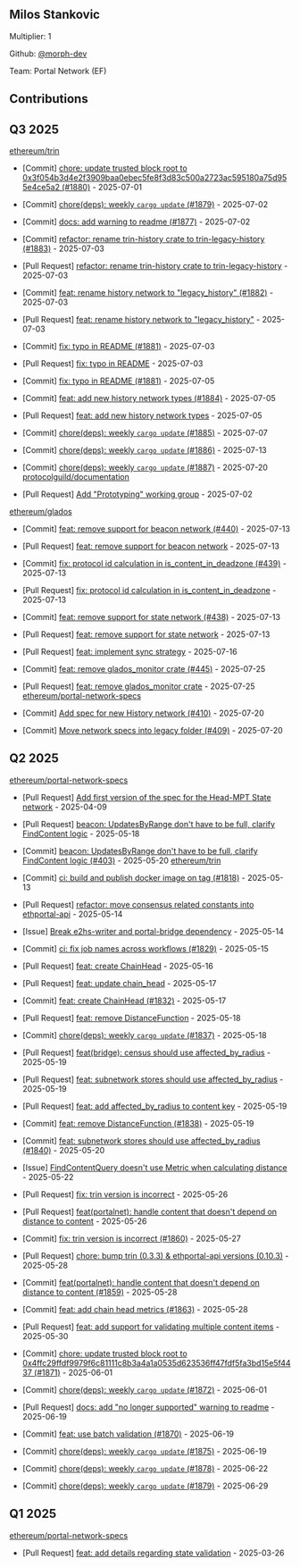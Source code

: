 
## Milos Stankovic
Multiplier: 1

Github: [@morph-dev](https://github.com/morph-dev)

Team: Portal Network (EF)

## Contributions

## Q3 2025


[ethereum/trin](https://github.com/ethereum/trin)
* [Commit] [chore: update trusted block root to 0x3f054b3d4e2f3909baa0ebec5fe8f3d83c500a2723ac595180a75d955e4ce5a2 (#1880)](https://github.com/ethereum/trin/commit/1564d7e18645bbb01f6df1138a72b4a07ff207f2) - 2025-07-01

* [Commit] [chore(deps): weekly `cargo update` (#1879)](https://github.com/ethereum/trin/commit/e62cf2843f887aa09c948b8b39e9672196191289) - 2025-07-02
* [Commit] [docs: add warning to readme (#1877)](https://github.com/ethereum/trin/commit/7be53657185220d01c42c81fd4e180ba2da0f056) - 2025-07-02
* [Commit] [refactor: rename trin-history crate to trin-legacy-history (#1883)](https://github.com/ethereum/trin/commit/6cae58c8419a3eb91fe811ed190858ec2215460b) - 2025-07-03
* [Pull Request] [refactor: rename trin-history crate to trin-legacy-history](https://github.com/ethereum/trin/pull/1883) - 2025-07-03
* [Commit] [feat: rename history network to "legacy_history" (#1882)](https://github.com/ethereum/trin/commit/39c1c45d20c6d3d6259e487f58eb39a617c557cf) - 2025-07-03
* [Pull Request] [feat: rename history network to "legacy_history"](https://github.com/ethereum/trin/pull/1882) - 2025-07-03
* [Commit] [fix: typo in README (#1881)](https://github.com/ethereum/trin/commit/c3cfe96e5462d349e9d1bfe37a3f696771bff465) - 2025-07-03
* [Pull Request] [fix: typo in README](https://github.com/ethereum/trin/pull/1881) - 2025-07-03
* [Commit] [fix: typo in README (#1881)](https://github.com/ethereum/trin/commit/c3cfe96e5462d349e9d1bfe37a3f696771bff465) - 2025-07-05
* [Commit] [feat: add new history network types (#1884)](https://github.com/ethereum/trin/commit/bc14ab0718623b9471c8769f6e74f78d9f2afd8a) - 2025-07-05
* [Pull Request] [feat: add new history network types](https://github.com/ethereum/trin/pull/1884) - 2025-07-05
* [Commit] [chore(deps): weekly `cargo update` (#1885)](https://github.com/ethereum/trin/commit/ba9a7f0358101bdcba7198f23c7d83f750c80b8b) - 2025-07-07
* [Commit] [chore(deps): weekly `cargo update` (#1886)](https://github.com/ethereum/trin/commit/45241a3621efc0ee00c6c22f8211dc76caac6b9c) - 2025-07-13
* [Commit] [chore(deps): weekly `cargo update` (#1887)](https://github.com/ethereum/trin/commit/eda2666dd0e17d1d84b28a2f1528d317fe4ca700) - 2025-07-20
[protocolguild/documentation](https://github.com/protocolguild/documentation)
* [Pull Request] [Add "Prototyping" working group](https://github.com/protocolguild/documentation/pull/363) - 2025-07-02

[ethereum/glados](https://github.com/ethereum/glados)
* [Commit] [feat: remove support for beacon network (#440)](https://github.com/ethereum/glados/commit/8aec126c29a73134c0ee179f3d7b790a1099ab5f) - 2025-07-13
* [Pull Request] [feat: remove support for beacon network](https://github.com/ethereum/glados/pull/440) - 2025-07-13
* [Commit] [fix: protocol id calculation in is_content_in_deadzone (#439)](https://github.com/ethereum/glados/commit/2d84f669991f0c2b768ab728a328429705431eb6) - 2025-07-13
* [Pull Request] [fix: protocol id calculation in is_content_in_deadzone](https://github.com/ethereum/glados/pull/439) - 2025-07-13
* [Commit] [feat: remove support for state network (#438)](https://github.com/ethereum/glados/commit/f37f33b7ae3b771e6c4e2f3484135540937e8fe6) - 2025-07-13
* [Pull Request] [feat: remove support for state network](https://github.com/ethereum/glados/pull/438) - 2025-07-13
* [Pull Request] [feat: implement sync strategy](https://github.com/ethereum/glados/pull/442) - 2025-07-16

* [Commit] [feat: remove glados_monitor crate (#445)](https://github.com/ethereum/glados/commit/3ca8be3b836a7cd44b2e46a76d3f34c820bc923a) - 2025-07-25
* [Pull Request] [feat: remove glados_monitor crate](https://github.com/ethereum/glados/pull/445) - 2025-07-25
[ethereum/portal-network-specs](https://github.com/ethereum/portal-network-specs)
* [Commit] [Add spec for new History network (#410)](https://github.com/ethereum/portal-network-specs/commit/e9d7ba8ef01714471d6b2358ca8a0be5989bd7ed) - 2025-07-20
* [Commit] [Move network specs into legacy folder (#409)](https://github.com/ethereum/portal-network-specs/commit/0bf9995eb39983e2bcc34f1cf40d0ea01b078e2d) - 2025-07-20
## Q2 2025


[ethereum/portal-network-specs](https://github.com/ethereum/portal-network-specs)
* [Pull Request] [Add first version of the spec for the Head-MPT State network](https://github.com/ethereum/portal-network-specs/pull/389) - 2025-04-09

* [Pull Request] [beacon: UpdatesByRange don't have to be full, clarify FindContent logic](https://github.com/ethereum/portal-network-specs/pull/403) - 2025-05-18
* [Commit] [beacon: UpdatesByRange don't have to be full, clarify FindContent logic (#403)](https://github.com/ethereum/portal-network-specs/commit/243db7b19fbf17d1069972005cde51154d2fbea2) - 2025-05-20
[ethereum/trin](https://github.com/ethereum/trin)
* [Commit] [ci: build and publish docker image on tag (#1818)](https://github.com/ethereum/trin/commit/964e5613a0eba91cb700d7312add1709ca517345) - 2025-05-13
* [Pull Request] [refactor: move consensus related constants into ethportal-api](https://github.com/ethereum/trin/pull/1825) - 2025-05-14
* [Issue] [Break e2hs-writer and portal-bridge dependency](https://github.com/ethereum/trin/issues/1824) - 2025-05-14
* [Commit] [ci: fix job names across workflows (#1829)](https://github.com/ethereum/trin/commit/e47418e43ee8353e65f2a2164f6ecab91f1f0fb5) - 2025-05-15
* [Pull Request] [feat: create ChainHead](https://github.com/ethereum/trin/pull/1832) - 2025-05-16
* [Pull Request] [feat: update chain_head](https://github.com/ethereum/trin/pull/1836) - 2025-05-17
* [Commit] [feat: create ChainHead (#1832)](https://github.com/ethereum/trin/commit/a978748a12736b84a31a2e37c2dc7d6e2ad1700c) - 2025-05-17
* [Pull Request] [feat: remove DistanceFunction](https://github.com/ethereum/trin/pull/1838) - 2025-05-18
* [Commit] [chore(deps): weekly `cargo update` (#1837)](https://github.com/ethereum/trin/commit/25585ef477e942e9c91d1c3805eed7e883a126d8) - 2025-05-18
* [Pull Request] [feat(bridge): census should use affected_by_radius](https://github.com/ethereum/trin/pull/1841) - 2025-05-19
* [Pull Request] [feat: subnetwork stores should use affected_by_radius](https://github.com/ethereum/trin/pull/1840) - 2025-05-19
* [Pull Request] [feat: add affected_by_radius to content key](https://github.com/ethereum/trin/pull/1839) - 2025-05-19
* [Commit] [feat: remove DistanceFunction (#1838)](https://github.com/ethereum/trin/commit/2ed36189c4601baed0a656404e65a9b2a60ab774) - 2025-05-19
* [Commit] [feat: subnetwork stores should use affected_by_radius (#1840)](https://github.com/ethereum/trin/commit/adfa490e1455ff3a922902ec10be37072b4233a7) - 2025-05-20
* [Issue] [FindContentQuery doesn't use Metric when calculating distance](https://github.com/ethereum/trin/issues/1853) - 2025-05-22
* [Pull Request] [fix: trin version is incorrect](https://github.com/ethereum/trin/pull/1860) - 2025-05-26
* [Pull Request] [feat(portalnet): handle content that doesn't depend on distance to content](https://github.com/ethereum/trin/pull/1859) - 2025-05-26
* [Commit] [fix: trin version is incorrect (#1860)](https://github.com/ethereum/trin/commit/aa17f0a18f05de294c24474919881e6a1d98be87) - 2025-05-27
* [Pull Request] [chore: bump trin (0.3.3) & ethportal-api versions (0.10.3)](https://github.com/ethereum/trin/pull/1865) - 2025-05-28
* [Commit] [feat(portalnet): handle content that doesn't depend on distance to content (#1859)](https://github.com/ethereum/trin/commit/cc9c5f5eb081c261a3417b1f5edadd6a12588939) - 2025-05-28
* [Commit] [feat: add chain head metrics (#1863)](https://github.com/ethereum/trin/commit/c1d549223baf44798184565ff9209b216c2bb734) - 2025-05-28
* [Pull Request] [feat: add support for validating multiple content items](https://github.com/ethereum/trin/pull/1868) - 2025-05-30
* [Commit] [chore: update trusted block root to 0x4ffc29ffdf9979f6c81111c8b3a4a1a0535d623536ff47fdf5fa3bd15e5f4437 (#1871)](https://github.com/ethereum/trin/commit/ebc206702592f08d8174af9ea5d2f12bb6e1ae0c) - 2025-06-01
* [Commit] [chore(deps): weekly `cargo update` (#1872)](https://github.com/ethereum/trin/commit/3002a02180b8a07491dfb48ac0f6d219de4ab52b) - 2025-06-01
* [Pull Request] [docs: add "no longer supported" warning to readme](https://github.com/ethereum/trin/pull/1877) - 2025-06-19
* [Commit] [feat: use batch validation (#1870)](https://github.com/ethereum/trin/commit/e1a066693107a827f467036b444fc04213243db1) - 2025-06-19
* [Commit] [chore(deps): weekly `cargo update` (#1875)](https://github.com/ethereum/trin/commit/e7ec4372c3fd3e5d33065c6f9597083c14d74048) - 2025-06-19
* [Commit] [chore(deps): weekly `cargo update` (#1878)](https://github.com/ethereum/trin/commit/0d6309b3408c34f13e1be6c909aff57c31450af2) - 2025-06-22
* [Commit] [chore(deps): weekly `cargo update` (#1879)](https://github.com/ethereum/trin/commit/e62cf2843f887aa09c948b8b39e9672196191289) - 2025-06-29
## Q1 2025

[ethereum/portal-network-specs](https://github.com/ethereum/portal-network-specs)
* [Pull Request] [feat: add details regarding state validation](https://github.com/ethereum/portal-network-specs/pull/384) - 2025-03-26
